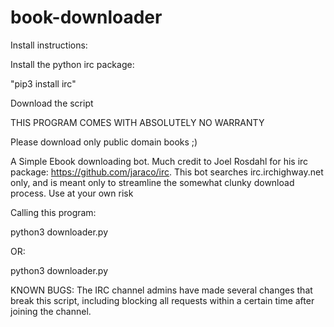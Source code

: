 # book-downloader

Install instructions:

Install the python irc package: 

"pip3 install irc"

Download the script

THIS PROGRAM COMES WITH ABSOLUTELY NO WARRANTY

Please download only public domain books ;)

A Simple Ebook downloading bot. 
Much credit to Joel Rosdahl for his irc package:
https://github.com/jaraco/irc.
This bot searches irc.irchighway.net only, and is meant only to streamline the somewhat clunky download process. 
Use at your own risk

Calling this program:

python3 downloader.py

OR:

python3 downloader.py <nickname> <searchterm>

KNOWN BUGS: The IRC channel admins have made several changes that break this script, including blocking all requests within a certain time after joining the channel.
